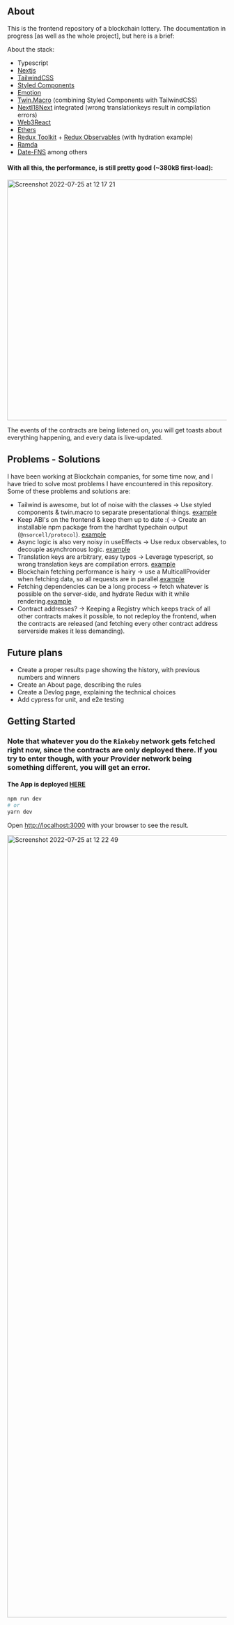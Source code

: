 ## About
This is the frontend repository of a blockchain lottery. The documentation in progress [as well as the whole project], but here is a brief:

About the stack:  
- Typescript  
- [Nextjs](https://nextjs.org/)
- [TailwindCSS](https://tailwindcss.com/)  
- [Styled Components](https://styled-components.com/)
- [Emotion](https://emotion.sh)  
- [Twin.Macro](https://github.com/ben-rogerson/twin.macro) (combining Styled Components with TailwindCSS)  
- [NextI18Next](https://github.com/i18next/next-i18next) integrated (wrong translationkeys result in compilation errors)  
- [Web3React](https://github.com/Uniswap/web3-react)  
- [Ethers](https://docs.ethers.io/v5/)  
- [Redux Toolkit](https://redux-toolkit.js.org/) + [Redux Observables](https://redux-observable.js.org/) (with hydration example)  
- [Ramda](https://ramdajs.com/)
- [Date-FNS](https://date-fns.org/)
among others

#### With all this, the performance, is still pretty good (~380kB first-load):
<img width="551" alt="Screenshot 2022-07-25 at 12 17 21" src="https://user-images.githubusercontent.com/7677603/180754393-2f40012b-bfc9-4db5-a98d-45f511c0b64b.png">


The events of the contracts are being listened on, you will get toasts about everything happening, and every data is live-updated.

## Problems - Solutions
I have been working at Blockchain companies, for some time now, and I have tried to solve most problems I have encountered in this repository.
Some of these problems and solutions are:
- Tailwind is awesome, but lot of noise with the classes -> Use styled components & twin.macro to separate presentational things. [example](https://github.com/nsorcell/nsorcell-app/blob/main/components/lottery/lottery.styled.ts)
- Keep ABI's on the frontend & keep them up to date :( -> Create an installable npm package from the hardhat typechain output (`@nsorcell/protocol`). [example](https://github.com/nsorcell/nsorcell-app/blob/main/components/bootstrap/bootstrap.tsx)
- Async logic is also very noisy in useEffects -> Use redux observables, to decouple asynchronous logic. [example](https://github.com/nsorcell/nsorcell-app/blob/main/store/epics/lottery6.ts)
- Translation keys are arbitrary, easy typos -> Leverage typescript, so wrong translation keys are compilation errors. [example](https://user-images.githubusercontent.com/7677603/180756512-b12d280c-2c35-4d14-a93e-969151c522b9.png)
- Blockchain fetching performance is hairy -> use a MulticallProvider when fetching data, so all requests are in parallel.[example](https://github.com/nsorcell/nsorcell-app/blob/main/store/epics/lottery6.ts)
- Fetching dependencies can be a long process -> fetch whatever is possible on the server-side, and hydrate Redux with it while rendering.[example](https://github.com/nsorcell/nsorcell-app/blob/main/pages/index.tsx)
- Contract addresses? -> Keeping a Registry which keeps track of all other contracts makes it possible, to not redeploy the frontend, when the contracts are released (and fetching every other contract address serverside makes it less demanding).

## Future plans
- Create a proper results page showing the history, with previous numbers and winners
- Create an About page, describing the rules
- Create a Devlog page, explaining the technical choices
- Add cypress for unit, and e2e testing
## Getting Started

### Note that whatever you do the `Rinkeby` network gets fetched right now, since the contracts are only deployed there. If you try to enter though, with your Provider network being something different, you will get an error.

#### The App is deployed [HERE](https://lottery.nsorcell.com)

```bash
npm run dev
# or
yarn dev
```

Open [http://localhost:3000](http://localhost:3000) with your browser to see the result.


<img width="1792" alt="Screenshot 2022-07-25 at 12 22 49" src="https://user-images.githubusercontent.com/7677603/180755305-a4227590-a143-4077-bc6c-801c0d6907cb.png">
